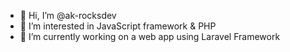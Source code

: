 - 👋 Hi, I’m @ak-rocksdev
- 👀 I’m interested in JavaScript framework & PHP
- 🌱 I’m currently working on a web app using Laravel Framework
<!-- - 📫 How to reach me ... -->

<!---
ak-rocksdev/ak-rocksdev is a ✨ special ✨ repository because its `README.md` (this file) appears on your GitHub profile.
You can click the Preview link to take a look at your changes.
--->
